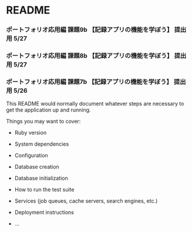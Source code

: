 # README
### ポートフォリオ応用編 課題9b 【記録アプリの機能を学ぼう】 提出用 5/27
### ポートフォリオ応用編 課題8b 【記録アプリの機能を学ぼう】 提出用 5/27
### ポートフォリオ応用編 課題7b 【記録アプリの機能を学ぼう】 提出用 5/26


This README would normally document whatever steps are necessary to get the
application up and running.

Things you may want to cover:

* Ruby version

* System dependencies

* Configuration

* Database creation

* Database initialization

* How to run the test suite

* Services (job queues, cache servers, search engines, etc.)

* Deployment instructions

* ...
